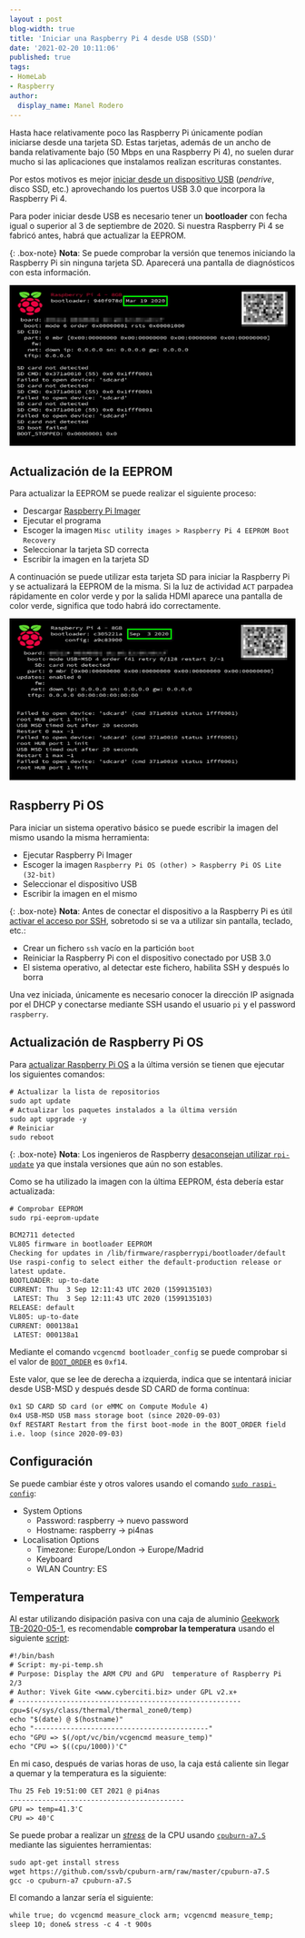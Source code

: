 ```yaml
---
layout : post
blog-width: true
title: 'Iniciar una Raspberry Pi 4 desde USB (SSD)'
date: '2021-02-20 10:11:06'
published: true
tags:
- HomeLab
- Raspberry
author:
  display_name: Manel Rodero
---
```


Hasta hace relativamente poco las Raspberry Pi únicamente podían iniciarse desde una tarjeta SD. Estas tarjetas, además de un ancho de banda relativamente bajo (50 Mbps en una Raspberry Pi 4), no suelen durar mucho si las aplicaciones que instalamos realizan escrituras constantes.

Por estos motivos es mejor [iniciar desde un dispositivo USB](https://www.raspberrypi.com/documentation/computers/raspberry-pi.html#usb-mass-storage-boot) (_pendrive_, disco SSD, etc.) aprovechando los puertos USB 3.0 que incorpora la Raspberry Pi 4.

Para poder iniciar desde USB es necesario tener un **bootloader** con fecha igual o superior al 3 de septiembre de 2020. Si nuestra Raspberry Pi 4 se fabricó antes, habrá que actualizar la EEPROM.

{: .box-note}
**Nota**: Se puede comprobar la versión que tenemos iniciando la Raspberry Pi sin ninguna tarjeta SD. Aparecerá una pantalla de diagnósticos con esta información.

![Bootloader sin soporte para inicio USB][1]

## Actualización de la EEPROM

Para actualizar la EEPROM se puede realizar el siguiente proceso:

* Descargar [Raspberry Pi Imager](https://www.raspberrypi.com/software/)
* Ejecutar el programa
* Escoger la imagen `Misc utility images > Raspberry Pi 4 EEPROM Boot Recovery`
* Seleccionar la tarjeta SD correcta
* Escribir la imagen en la tarjeta SD

A continuación se puede utilizar esta tarjeta SD para iniciar la Raspberry Pi y se actualizará la EEPROM de la misma. Si la luz de actividad `ACT` parpadea rápidamente en color verde y por la salida HDMI aparece una pantalla de color verde, significa que todo habrá ido correctamente.

![Bootloader con soporte para inicio USB][2]

## Raspberry Pi OS

Para iniciar un sistema operativo básico se puede escribir la imagen del mismo usando la misma herramienta:

* Ejecutar Raspberry Pi Imager
* Escoger la imagen `Raspberry Pi OS (other) > Raspberry Pi OS Lite (32-bit)`
* Seleccionar el dispositivo USB
* Escribir la imagen en el mismo

{: .box-note}
**Nota**: Antes de conectar el dispositivo a la Raspberry Pi es útil [activar el acceso por SSH](https://www.raspberrypi.org/documentation/remote-access/ssh/), sobretodo si se va a utilizar sin pantalla, teclado, etc.:

* Crear un fichero `ssh` vacío en la partición `boot`
* Reiniciar la Raspberry Pi con el dispositivo conectado por USB 3.0
* El sistema operativo, al detectar este fichero, habilita SSH y después lo borra

Una vez iniciada, únicamente es necesario conocer la dirección IP asignada por el DHCP y conectarse mediante SSH usando el usuario `pi` y el password `raspberry`.

## Actualización de Raspberry Pi OS

Para [actualizar Raspberry Pi OS](https://www.raspberrypi.com/documentation/computers/os.html#using-apt) a la última versión se tienen que ejecutar los siguientes comandos:

```
# Actualizar la lista de repositorios
sudo apt update
# Actualizar los paquetes instalados a la última versión
sudo apt upgrade -y
# Reiniciar
sudo reboot
```

{: .box-note}
**Nota**: Los ingenieros de Raspberry [desaconsejan utilizar `rpi-update`](https://www.raspberrypi.com/documentation/computers/os.html#using-rpi-update) ya que instala versiones que aún no son estables.

Como se ha utilizado la imagen con la última EEPROM, ésta debería estar actualizada:

```
# Comprobar EEPROM
sudo rpi-eeprom-update
```
```
BCM2711 detected
VL805 firmware in bootloader EEPROM
Checking for updates in /lib/firmware/raspberrypi/bootloader/default
Use raspi-config to select either the default-production release or latest update.
BOOTLOADER: up-to-date
CURRENT: Thu  3 Sep 12:11:43 UTC 2020 (1599135103)
 LATEST: Thu  3 Sep 12:11:43 UTC 2020 (1599135103)
RELEASE: default
VL805: up-to-date
CURRENT: 000138a1
 LATEST: 000138a1
```

Mediante el comando `vcgencmd bootloader_config` se puede comprobar si el valor de [`BOOT_ORDER`](https://www.raspberrypi.com/documentation/computers/raspberry-pi.html#BOOT_ORDER) es `0xf14`.

Este valor, que se lee de derecha a izquierda, indica que se intentará iniciar desde USB-MSD y después desde SD CARD de forma contínua:

```
0x1 SD CARD SD card (or eMMC on Compute Module 4)
0x4 USB-MSD USB mass storage boot (since 2020-09-03)
0xf RESTART Restart from the first boot-mode in the BOOT_ORDER field i.e. loop (since 2020-09-03)
```

## Configuración

Se puede cambiar éste y otros valores usando el comando [`sudo raspi-config`](https://www.raspberrypi.com/documentation/computers/configuration.html):

* System Options
  * Password: raspberry &rarr; nuevo password
  * Hostname: raspberry &rarr; pi4nas
* Localisation Options
  * Timezone: Europe/London &rarr; Europe/Madrid
  * Keyboard
  * WLAN Country: ES

## Temperatura

Al estar utilizando disipación pasiva con una caja de aluminio [Geekwork TB-2020-05-1](https://amzn.to/3kbIeIL), es recomendable **comprobar la temperatura** usando el siguiente [script](https://www.cyberciti.biz/faq/linux-find-out-raspberry-pi-gpu-and-arm-cpu-temperature-command/):

```
#!/bin/bash
# Script: my-pi-temp.sh
# Purpose: Display the ARM CPU and GPU  temperature of Raspberry Pi 2/3 
# Author: Vivek Gite <www.cyberciti.biz> under GPL v2.x+
# -------------------------------------------------------
cpu=$(</sys/class/thermal/thermal_zone0/temp)
echo "$(date) @ $(hostname)"
echo "-------------------------------------------"
echo "GPU => $(/opt/vc/bin/vcgencmd measure_temp)"
echo "CPU => $((cpu/1000))'C"
```

En mi caso, después de varias horas de uso, la caja está caliente sin llegar a quemar y la temperatura es la siguiente:

```
Thu 25 Feb 19:51:00 CET 2021 @ pi4nas
-------------------------------------------
GPU => temp=41.3'C
CPU => 40'C
```

Se puede probar a realizar un [_stress_](https://core-electronics.com.au/tutorials/stress-testing-your-raspberry-pi.html) de la CPU usando [`cpuburn-a7.S`](https://github.com/ssvb/cpuburn-arm/blob/master/cpuburn-a7.S) mediante las siguientes herramientas:

```
sudo apt-get install stress
wget https://github.com/ssvb/cpuburn-arm/raw/master/cpuburn-a7.S
gcc -o cpuburn-a7 cpuburn-a7.S
```

El comando a lanzar sería el siguiente:

```
while true; do vcgencmd measure_clock arm; vcgencmd measure_temp; sleep 10; done& stress -c 4 -t 900s
```
<p></p>

[1]: /assets/img/blog/2021-02-20_image_1.png "Bootloader sin soporte para inicio USB"
[2]: /assets/img/blog/2021-02-20_image_2.png "Bootloader con soporte para inicio USB"
